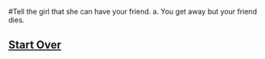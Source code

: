 #Tell the girl that she can have your friend.
		a.  You get away but your friend dies.

## [Start Over](../README.md)